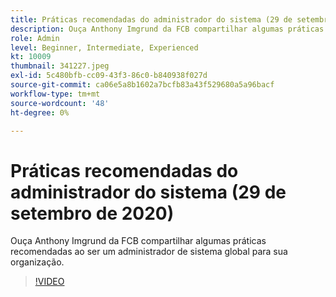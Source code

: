 ```yaml
---
title: Práticas recomendadas do administrador do sistema (29 de setembro de 2020)
description: Ouça Anthony Imgrund da FCB compartilhar algumas práticas recomendadas ao ser um administrador de sistema global para sua organização.
role: Admin
level: Beginner, Intermediate, Experienced
kt: 10009
thumbnail: 341227.jpeg
exl-id: 5c480bfb-cc09-43f3-86c0-b840938f027d
source-git-commit: ca06e5a8b1602a7bcfb83a43f529680a5a96bacf
workflow-type: tm+mt
source-wordcount: '48'
ht-degree: 0%

---
```


# Práticas recomendadas do administrador do sistema (29 de setembro de 2020)

Ouça Anthony Imgrund da FCB compartilhar algumas práticas recomendadas ao ser um administrador de sistema global para sua organização.

>[!VIDEO](https://video.tv.adobe.com/v/341227/?quality=12&learn=on)
